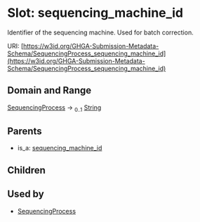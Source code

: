 
# Slot: sequencing_machine_id


Identifier of the sequencing machine. Used for batch correction.

URI: [https://w3id.org/GHGA-Submission-Metadata-Schema/SequencingProcess_sequencing_machine_id](https://w3id.org/GHGA-Submission-Metadata-Schema/SequencingProcess_sequencing_machine_id)


## Domain and Range

[SequencingProcess](SequencingProcess.md) &#8594;  <sub>0..1</sub> [String](types/String.md)

## Parents

 *  is_a: [sequencing_machine_id](sequencing_machine_id.md)

## Children


## Used by

 * [SequencingProcess](SequencingProcess.md)
